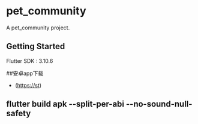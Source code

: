 # pet_community

A pet_community project.

## Getting Started
  Flutter SDK : 3.10.6
 

##安卓app下载
- ([https://st](https://moyout.github.io/static_pet/))
  

## flutter build apk   --split-per-abi --no-sound-null-safety
